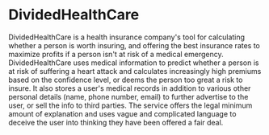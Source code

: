 # DividedHealthCare

DividedHealthCare is a health insurance company's tool for calculating whether a person is worth insuring, and offering the best insurance rates to maximize profits if a person isn't at risk of a medical emergency. DividedHealthCare uses medical information to predict whether a person is at risk of suffering a heart attack and calculates increasingly high premiums based on the confidence level, or deems the person too great a risk to insure. It also stores a user's medical records in addition to various other personal details (name, phone number, email) to further advertise to the user, or sell the info to third parties. The service offers the legal minimum amount of explanation and uses vague and complicated language to deceive the user into thinking they have been offered a fair deal.
